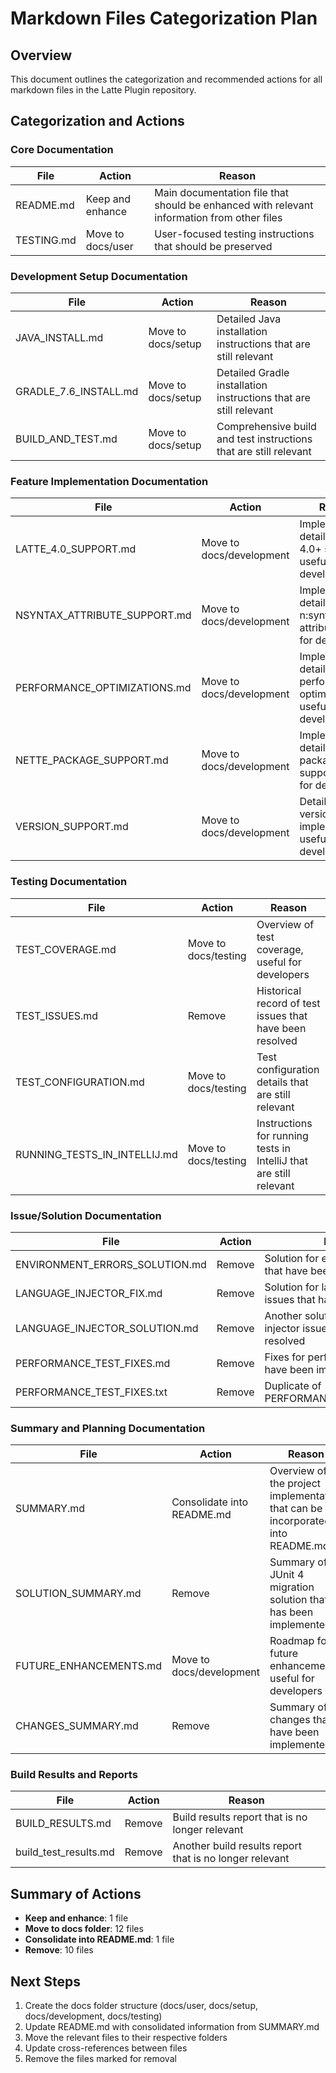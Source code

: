 # Markdown Files Categorization Plan

## Overview
This document outlines the categorization and recommended actions for all markdown files in the Latte Plugin repository.

## Categorization and Actions

### Core Documentation
| File | Action | Reason |
|------|--------|--------|
| README.md | Keep and enhance | Main documentation file that should be enhanced with relevant information from other files |
| TESTING.md | Move to docs/user | User-focused testing instructions that should be preserved |

### Development Setup Documentation
| File | Action | Reason |
|------|--------|--------|
| JAVA_INSTALL.md | Move to docs/setup | Detailed Java installation instructions that are still relevant |
| GRADLE_7.6_INSTALL.md | Move to docs/setup | Detailed Gradle installation instructions that are still relevant |
| BUILD_AND_TEST.md | Move to docs/setup | Comprehensive build and test instructions that are still relevant |

### Feature Implementation Documentation
| File | Action | Reason |
|------|--------|--------|
| LATTE_4.0_SUPPORT.md | Move to docs/development | Implementation details for Latte 4.0+ support, useful for developers |
| NSYNTAX_ATTRIBUTE_SUPPORT.md | Move to docs/development | Implementation details for n:syntax attribute, useful for developers |
| PERFORMANCE_OPTIMIZATIONS.md | Move to docs/development | Implementation details for performance optimizations, useful for developers |
| NETTE_PACKAGE_SUPPORT.md | Move to docs/development | Implementation details for Nette package support, useful for developers |
| VERSION_SUPPORT.md | Move to docs/development | Details about version support implementation, useful for developers |

### Testing Documentation
| File | Action | Reason |
|------|--------|--------|
| TEST_COVERAGE.md | Move to docs/testing | Overview of test coverage, useful for developers |
| TEST_ISSUES.md | Remove | Historical record of test issues that have been resolved |
| TEST_CONFIGURATION.md | Move to docs/testing | Test configuration details that are still relevant |
| RUNNING_TESTS_IN_INTELLIJ.md | Move to docs/testing | Instructions for running tests in IntelliJ that are still relevant |

### Issue/Solution Documentation
| File | Action | Reason |
|------|--------|--------|
| ENVIRONMENT_ERRORS_SOLUTION.md | Remove | Solution for environment errors that have been resolved |
| LANGUAGE_INJECTOR_FIX.md | Remove | Solution for language injector issues that have been resolved |
| LANGUAGE_INJECTOR_SOLUTION.md | Remove | Another solution for language injector issues that have been resolved |
| PERFORMANCE_TEST_FIXES.md | Remove | Fixes for performance tests that have been implemented |
| PERFORMANCE_TEST_FIXES.txt | Remove | Duplicate of PERFORMANCE_TEST_FIXES.md |

### Summary and Planning Documentation
| File | Action | Reason |
|------|--------|--------|
| SUMMARY.md | Consolidate into README.md | Overview of the project implementation that can be incorporated into README.md |
| SOLUTION_SUMMARY.md | Remove | Summary of JUnit 4 migration solution that has been implemented |
| FUTURE_ENHANCEMENTS.md | Move to docs/development | Roadmap for future enhancements, useful for developers |
| CHANGES_SUMMARY.md | Remove | Summary of changes that have been implemented |

### Build Results and Reports
| File | Action | Reason |
|------|--------|--------|
| BUILD_RESULTS.md | Remove | Build results report that is no longer relevant |
| build_test_results.md | Remove | Another build results report that is no longer relevant |

## Summary of Actions
- **Keep and enhance**: 1 file
- **Move to docs folder**: 12 files
- **Consolidate into README.md**: 1 file
- **Remove**: 10 files

## Next Steps
1. Create the docs folder structure (docs/user, docs/setup, docs/development, docs/testing)
2. Update README.md with consolidated information from SUMMARY.md
3. Move the relevant files to their respective folders
4. Update cross-references between files
5. Remove the files marked for removal
